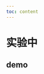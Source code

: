 ```yaml
---
toc: content
---
```


# 实验中

## demo

<code src="./animate/demos/move.tsx" title="动画效果 1"></code>
<code src="./suspension/demos/base.tsx" title="悬浮"></code>
<code src="./g6/demos/demo1.tsx" title="官方网格布局Demo"></code>
<code src="./g6/demos/demo2.tsx" title="网格布局"></code>
<code src="./g6/demos/demo3.tsx" title="Dagre流程图"></code>
